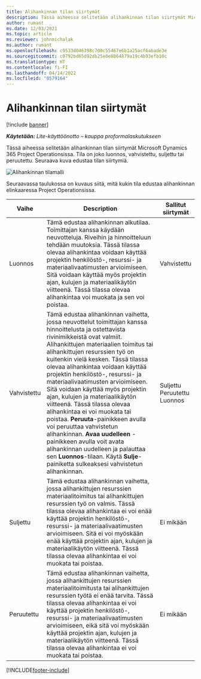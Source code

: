```yaml
---
title: Alihankinnan tilan siirtymät
description: Tässä aiheessa selitetään alihankinnan tilan siirtymät Microsoft Dynamics 365 Project Operationsissa, kun alihankinta luodaan, suoritetaan ja suljetaan.
author: rumant
ms.date: 12/03/2021
ms.topic: article
ms.reviewer: johnmichalak
ms.author: rumant
ms.openlocfilehash: c9533d046398c708c55467e6b1a25acf6abade3e
ms.sourcegitcommit: c0792bd65d92db25e0e8864879a19c4b93efb10c
ms.translationtype: HT
ms.contentlocale: fi-FI
ms.lasthandoff: 04/14/2022
ms.locfileid: "8579164"
---
```

# <a name="state-transitions-on-a-subcontract"></a>Alihankinnan tilan siirtymät 

[!include [banner](../../includes/dataverse-preview.md)]

_**Käytetään:** Lite-käyttöönotto – kauppa proformalaskutukseen_

Tässä aiheessa selitetään alihankinnan tilan siirtymät Microsoft Dynamics 365 Project Operationsissa. Tila on joko luonnos, vahvistettu, suljettu tai peruutettu. Seuraava kuva edustaa tilan siirtymiä.

![Alihankinnan tilamalli](../media/SubconStates.png)  

Seuraavassa taulukossa on kuvaus siitä, mitä kukin tila edustaa alihankinnan elinkaaressa Project Operationsissa.

| Vaihe | Description | Sallitut siirtymät |
| --- | --- | --- |
| Luonnos | Tämä edustaa alihankinnan alkutilaa. Toimittajan kanssa käydään neuvotteluja. Riveihin ja hinnoitteluun tehdään muutoksia. Tässä tilassa olevaa alihankintaa voidaan käyttää projektin henkilöstö-, resurssi- ja materiaalivaatimusten arvioimiseen. Sitä voidaan käyttää myös projektin ajan, kulujen ja materiaalikäytön viitteenä. Tässä tilassa olevaa alihankintaa voi muokata ja sen voi poistaa. | Vahvistettu |
| Vahvistettu | Tämä edustaa alihankinnan vaihetta, jossa neuvottelut toimittajan kanssa hinnoittelusta ja ostettavista rivinimikkeistä ovat valmiit. Alihankittujen materiaalien toimitus tai alihankittujen resurssien työ on kuitenkin vielä kesken. Tässä tilassa olevaa alihankintaa voidaan käyttää projektin henkilöstö-, resurssi- ja materiaalivaatimusten arvioimiseen. Sitä voidaan käyttää myös projektin ajan, kulujen ja materiaalikäytön viitteenä. Tässä tilassa olevaa alihankintaa ei voi muokata tai poistaa. **Peruuta**-painikkeen avulla voi peruuttaa vahvistetun alihankinnan. **Avaa uudelleen** -painikkeen avulla voit avata alihankinnan uudelleen ja palauttaa sen **Luonnos**-tilaan. Käytä **Sulje**-painiketta sulkeaksesi vahvistetun alihankinnan. | Suljettu <br> Peruutettu <br> Luonnos |
| Suljettu | Tämä edustaa alihankinnan vaihetta, jossa alihankittujen resurssien materiaalitoimitus tai alihankittujen resurssien työ on valmis. Tässä tilassa olevaa alihankintaa ei voi enää käyttää projektin henkilöstö-, resurssi- ja materiaalivaatimusten arvioimiseen. Sitä ei voi myöskään enää käyttää projektin ajan, kulujen ja materiaalikäytön viitteenä. Tässä tilassa olevaa alihankintaa ei voi muokata tai poistaa. | Ei mikään |
| Peruutettu | Tämä edustaa alihankinnan vaihetta, jossa alihankittujen resurssien materiaalitoimitusta tai alihankittujen resurssien työtä ei enää tarvita. Tässä tilassa olevaa alihankintaa ei voi käyttää projektin henkilöstö-, resurssi- ja materiaalivaatimusten arvioimiseen, eikä sitä voi myöskään käyttää projektin ajan, kulujen ja materiaalikäytön viitteenä. Tässä tilassa olevaa alihankintaa ei voi muokata tai poistaa. | Ei mikään |


[!INCLUDE[footer-include](../../includes/footer-banner.md)]
